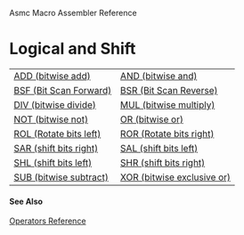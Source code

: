 Asmc Macro Assembler Reference

# Logical and Shift

<table>
<tr><td><a href="operator-bitwise-add.md">ADD (bitwise add)</a></td><td><a href="operator-and.md">AND (bitwise and)</a></td></tr>
<tr><td><a href="operator-bsf.md">BSF (Bit Scan Forward)</a></td><td><a href="operator-bsr.md">BSR (Bit Scan Reverse)</a></td></tr>
<tr><td><a href="operator-div.md">DIV (bitwise divide)</a></td><td><a href="operator-mul.md">MUL (bitwise multiply)</a></td></tr>
<tr><td><a href="operator-not.md">NOT (bitwise not)</a></td><td><a href="operator-or.md">OR (bitwise or)</a></td></tr>
<tr><td><a href="operator-rol.md">ROL (Rotate bits left)</a></td><td><a href="operator-ror.md">ROR (Rotate bits right)</a></td></tr>
<tr><td><a href="operator-sar.md">SAR (shift bits right)</a></td><td><a href="operator-sal.md">SAL (shift bits left)</a></td></tr>
<tr><td><a href="operator-shl.md">SHL (shift bits left)</a></td><td><a href="operator-shr.md">SHR (shift bits right)</a></td></tr>
<tr><td><a href="operator-sub.md">SUB (bitwise subtract)</a></td><td><a href="operator-xor.md">XOR (bitwise exclusive or)</a></td></tr>
</table>

#### See Also

[Operators Reference](readme.md)
